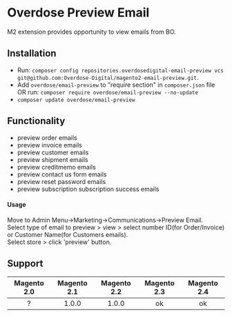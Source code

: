 # Overdose Preview Email

M2 extension provides opportunity to view emails from BO.

## Installation
- Run: `composer config repositories.overdosedigital-email-preview vcs git@github.com:Overdose-Digital/magento2-email-preview.git`.
- Add `overdose/email-preview` to "require section" in `composer.json` file OR run: `composer require overdose/email-preview --no-update`
- `composer update overdose/email-preview`

## Functionality
- preview order emails
- preview invoice emails
- preview customer emails
- preview shipment emails
- preview creditmemo emails
- preview contact us form emails
- preview reset password emails
- preview subscription subscription success emails

#### Usage
Move to Admin Menu->Marketing->Communications->Preview Email.  
Select type of email to preview > view > select number ID(for Order/Invoice) or Customer Name(for Customers emails).  
Select store > click 'preview' button.

## Support
Magento 2.0 | Magento 2.1 | Magento 2.2 | Magento 2.3 | Magento 2.4
:---: | :---: | :---: | :---: | :---:
? | 1.0.0 | 1.0.0 | ok | ok
